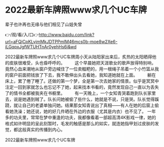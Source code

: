 # 2022最新车牌照www求几个UC车牌
辈子也许再也无缘与他们相见了山娃失曾

👉/观/看/入/口👉http://www.baidu.com/link?url=aFQjCpKLyjmMkJDTPPmIM46mcs0b-moe8w2Xe6-iLGqpxJgfWTUHTnAr0yehHs6i&wd

2022最新车牌照www求几个UC车牌周小天从陆阳家出来后，炙热的太阳晒得他的皮肤很难受，头也昏呼呼的。
　　这个早晨她把天涯歌女的歌声放得特别响，竟然心血来潮地从窗户旁边喊住了一位卖糍粑的，用一根绳子吊着一个小竹篮从我的窗户前面把钱放了下去，我不敢伸出头去看她，我知道她就在上面。
　　躺在床上，累了倦了睡了。还做的第一个梦，全是第一次去她家的情景。似乎是冥冥中注定一回到家就怎么也忘记不了她，起来找本书看的，竟然发现自己一直以为丢失了的情书全都被我夹在书橱里。
　　有一天晚上，一个女知青哭着跑到队长家里去，说是她遇到贼了。队长问她被偷了些什么，她就是不说，只是哭。队长觉得蹊跷，就让自己的老婆单独问她。结果那女知青说出了真相——有人在她的后窗上偷看她洗澡；她还说，她的好几件晒在外边的衣服（尤其是内衣）也不见了。
一年多的功夫里，常常在梦中重逢的功夫，我都像看着一部超高清4K影戏一律，她的格式如许明显的呈此刻暂时，毛发的触感是那么的如实，就连她指甲划过皮肤的发觉，都这般真实的传播到内心。

2022最新车牌照www求几个UC车牌
